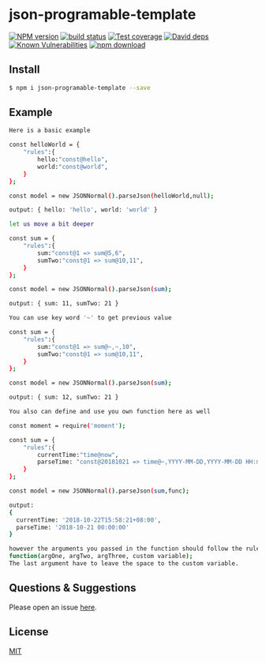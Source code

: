 # json-programable-template

[![NPM version][npm-image]][npm-url]
[![build status][travis-image]][travis-url]
[![Test coverage][codecov-image]][codecov-url]
[![David deps][david-image]][david-url]
[![Known Vulnerabilities][snyk-image]][snyk-url]
[![npm download][download-image]][download-url]

[npm-image]: https://img.shields.io/npm/v/json-programable-template.svg?style=flat-square
[npm-url]: https://npmjs.org/package/json-programable-template
[travis-image]: https://img.shields.io/travis/eggjs/json-programable-template.svg?style=flat-square
[travis-url]: https://travis-ci.org/eggjs/json-programable-template
[codecov-image]: https://img.shields.io/codecov/c/github/eggjs/json-programable-template.svg?style=flat-square
[codecov-url]: https://codecov.io/github/eggjs/json-programable-template?branch=master
[david-image]: https://img.shields.io/david/eggjs/json-programable-template.svg?style=flat-square
[david-url]: https://david-dm.org/eggjs/json-programable-template
[snyk-image]: https://snyk.io/test/npm/json-programable-template/badge.svg?style=flat-square
[snyk-url]: https://snyk.io/test/npm/json-programable-template
[download-image]: https://img.shields.io/npm/dm/json-programable-template.svg?style=flat-square
[download-url]: https://npmjs.org/package/json-programable-template

<!--
Description here.
-->

## Install

```bash
$ npm i json-programable-template --save
```


## Example

```bash
Here is a basic example 

const helloWorld = {
    "rules":{
        hello:"const@hello",
        world:"const@world",
    }
};

const model = new JSONNormal().parseJson(helloWorld,null);

output: { hello: 'hello', world: 'world' }
```

```bash
let us move a bit deeper

const sum = {
    "rules":{
        sum:"const@1 => sum@5,6",
        sumTwo:"const@1 => sum@10,11",
    }
};

const model = new JSONNormal().parseJson(sum);

output: { sum: 11, sumTwo: 21 }

```

```bash
You can use key word '~' to get previous value

const sum = {
    "rules":{
        sum:"const@1 => sum@~,~,10",
        sumTwo:"const@1 => sum@10,11",
    }
};

const model = new JSONNormal().parseJson(sum);

output: { sum: 12, sumTwo: 21 }
```

```bash
You also can define and use you own function here as well

const moment = require('moment');

const sum = {
    "rules":{
        currentTime:"time@now",
        parseTime: "const@20181021 => time@~,YYYY-MM-DD,YYYY-MM-DD HH:mm:ss"
    }
};

const model = new JSONNormal().parseJson(sum,func);

output: 
{ 
  currentTime: '2018-10-22T15:58:21+08:00',
  parseTime: '2018-10-21 00:00:00'
}

however the arguments you passed in the function should follow the rules:
function(argOne, argTwo, argThree, custom variable);
The last argument have to leave the space to the custom variable. 
```

## Questions & Suggestions

Please open an issue [here](https://github.com/eggjs/egg/issues).

## License

[MIT](LICENSE)
